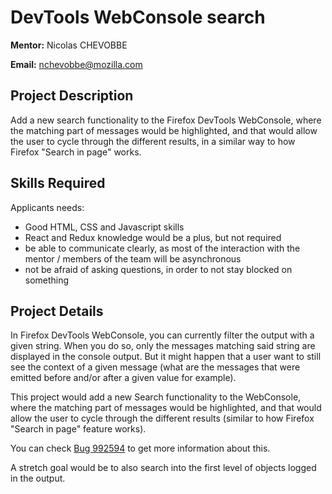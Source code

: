 # DevTools WebConsole search

**Mentor:** Nicolas CHEVOBBE

**Email:** nchevobbe@mozilla.com


## Project Description

Add a new search functionality to the Firefox DevTools WebConsole, 
where the matching part of messages would be highlighted, 
and that would allow the user to cycle through the different results, 
in a similar way to how Firefox "Search in page" works.

## Skills Required

Applicants needs:

* Good HTML, CSS and Javascript skills
* React and Redux knowledge would be a plus, but not required
* be able to communicate clearly, as most of the interaction with the mentor / members of the team will be asynchronous
* not be afraid of asking questions, in order to not stay blocked on something

## Project Details

In Firefox DevTools WebConsole, you can currently filter the output with a given string.
When you do so, only the messages matching said string are displayed in the console output.
But it might happen that a user want to still see the context of a given message (what are
the messages that were emitted before and/or after a given value for example).

This project would add a new Search functionality to the WebConsole, where the matching part of messages
would be highlighted, and that would allow the user to cycle through the different results (similar to how
Firefox "Search in page" feature works).

You can check [Bug 992594](https://bugzilla.mozilla.org/show_bug.cgi?id=992594) to get more information about this.

A stretch goal would be to also search into the first level of objects logged in the output.
